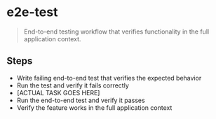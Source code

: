 # e2e-test

> End-to-end testing workflow that verifies functionality in the full application context.

## Steps
- Write failing end-to-end test that verifies the expected behavior
- Run the test and verify it fails correctly
- [ACTUAL TASK GOES HERE]
- Run the end-to-end test and verify it passes
- Verify the feature works in the full application context

